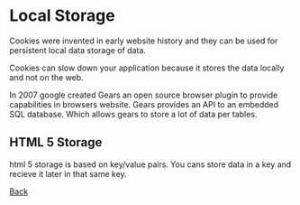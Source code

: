 # Local Storage

Cookies were invented in early website history and they can be used for persistent local data storage of data.

Cookies can slow down your application because it stores the data locally and not on the web.

In 2007 google created Gears an open source browser plugin to provide capabilities in browsers website. Gears provides an API to an embedded SQL database. Which allows gears to store a lot of data per tables. 

## HTML 5 Storage

html 5 storage is based on key/value pairs. You cans store data in a key and recieve it later in that same key.

[Back](https://cesardeltoroc.github.io/reading-notes/)
